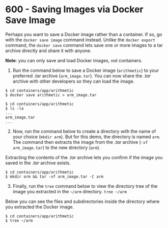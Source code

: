 # 600 - Saving Images via Docker Save Image

Perhaps you want to save a Docker image rather than a container. If so, go with the ```docker save image``` command instead. Unlike the ```docker export``` command, the ```docker save``` command lets save one or more images to a tar archive directly and share it with anyone.

**Note**: you can only save and load Docker images, not containers.

1. Run the command below to save a Docker image (```arithmetic```) to your preferred *.tar* archive (```arm_image.tar```). You can now share the *.tar* archive with other developers so they can load the image.

```
$ cd containers/app/arithmetic
$ docker save arithmetic > arm_image.tar
```

```
$ cd containers/app/arithmetic
$ ls -la
...
arm_image.tar
...
```

2. Now, run the command below to create a directory with the name of your choice (```mkdir arm```). But for this demo, the directory is named ```arm```. The command then extracts the image from the *.tar* archive (```-xf arm_image.tar```) to the new directory (```arm```).

Extracting the contents of the *.tar* archive lets you confirm if the image you saved in the *.tar* archive exists.

```
$ cd containers/app/arithmetic
$ mkdir arm && tar -xf arm_image.tar -C arm
```

3. Finally, run the ```tree``` command below to view the directory tree of the image you extracted in the ```~/arm``` directory. ```tree ~/arm```

Below you can see the files and subdirectories inside the directory where you extracted the Docker image.

```
$ cd containers/app/arithmetic
$ tree ~/arm

```
